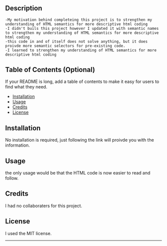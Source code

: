 # <Horiseon Semantics Challenge>

## Description

    -My motivation behind completeing this project is to strengthen my understanding of HTML semantics for more descriptive html coding
    -I didn't buils this project however I updated it with semantic names to strengthen my understanding of HTML semantics for more descriptive html coding
    -this code in and of itself does not solve anything, but it does proivde more semantic selectors for pre-existing code.
    -I learned to strengthen my understanding of HTML semantics for more descriptive html coding

## Table of Contents (Optional)

If your README is long, add a table of contents to make it easy for users to find what they need.

- [Installation](#installation)
- [Usage](#usage)
- [Credits](#credits)
- [License](#license)

## Installation

No installation is required, just following the link will proivde you with the information.

## Usage

the only usage would be that the HTML code is now easier to read and follow.

## Credits

I had no collaboraters for this project.

## License

I used the MIT license.

---